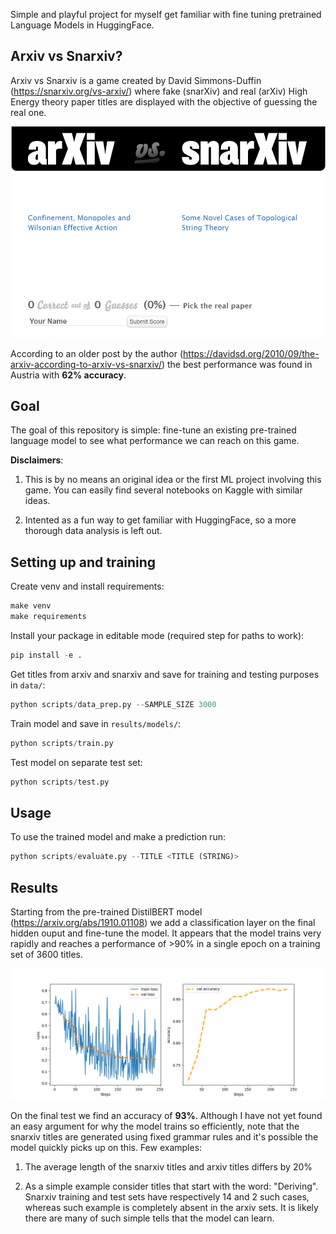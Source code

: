 Simple and playful project for myself get familiar with fine tuning pretrained Language Models in HuggingFace. 

## Arxiv vs Snarxiv?

Arxiv vs Snarxiv is a game created by David Simmons-Duffin (https://snarxiv.org/vs-arxiv/) where fake (snarXiv) and real (arXiv) High Energy theory paper titles are displayed with the objective of guessing the real one. 

![Screenshot](results/figures/snarxiv_snapshot.PNG)

According to an older post by the author (https://davidsd.org/2010/09/the-arxiv-according-to-arxiv-vs-snarxiv/) the best performance was found in Austria with **62% accuracy**. 

## Goal

The goal of this repository is simple: fine-tune an existing pre-trained language model to see what performance we can reach on this game.

**Disclaimers**:

1) This is by no means an original idea or the first ML project involving this game. You can easily find several notebooks on Kaggle with similar ideas. 

2) Intented as a fun way to get familiar with HuggingFace, so a more thorough data analysis is left out. 


## Setting up and training

Create venv and install requirements:

```python
make venv
make requirements
```

Install your package in editable mode (required step for paths to work):

```python
pip install -e .
```

Get titles from arxiv and snarxiv and save for training and testing purposes in `data/`:

```python
python scripts/data_prep.py --SAMPLE_SIZE 3000
```

Train model and save in `results/models/`:


```python
python scripts/train.py  
```

Test model on separate test set:

```python
python scripts/test.py  
```

## Usage

To use the trained model and make a prediction run:

```python
python scripts/evaluate.py --TITLE <TITLE (STRING)>
```

## Results

Starting from the pre-trained DistilBERT model (https://arxiv.org/abs/1910.01108) we add a classification layer on the final hidden ouput and fine-tune the model. It appears that the model trains very rapidly and reaches a performance of >90% in a single epoch on a training set of 3600 titles.

![Screenshot](results/figures/train_logs.png)

On the final test we find an accuracy of **93%**. Although I have not yet found an easy argument for why the model trains so efficiently, note that the snarxiv titles are generated using fixed grammar rules and it's possible the model quickly picks up on this. Few examples:

1) The average length of the snarxiv titles and arxiv titles differs by 20%

2) As a simple example consider titles that start with the word: "Deriving". Snarxiv training and test sets have respectively 14 and 2 such cases, whereas such example is completely absent in the arxiv sets. It is likely there are many of such simple tells that the model can learn.
 